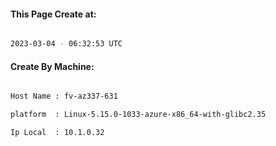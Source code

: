 
   
#### This Page Create at:

```bash

2023-03-04 - 06:32:53 UTC

```

#### Create By Machine:

```bash

Host Name : fv-az337-631

platform  : Linux-5.15.0-1033-azure-x86_64-with-glibc2.35

Ip Local  : 10.1.0.32

```


